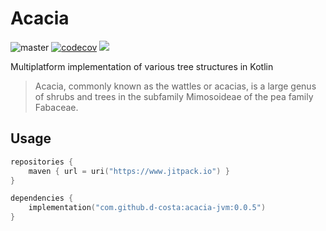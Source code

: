 # Acacia

![master](https://github.com/d-costa/acacia/actions/workflows/build.yml/badge.svg?branch=master)
[![codecov](https://codecov.io/gh/d-costa/acacia/branch/master/graph/badge.svg?token=PTSKETFL8S)](https://codecov.io/gh/d-costa/acacia)
[![](https://jitci.com/gh/d-costa/acacia/svg)](https://jitci.com/gh/d-costa/acacia)

Multiplatform implementation of various tree structures in Kotlin


> Acacia, commonly known as the wattles or acacias, is a large genus of shrubs and trees in the subfamily Mimosoideae of the pea family Fabaceae.

## Usage

```kotlin
repositories {
    maven { url = uri("https://www.jitpack.io") }
}

dependencies {
    implementation("com.github.d-costa:acacia-jvm:0.0.5")
}
```
